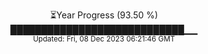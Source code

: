 <p align="center">
⏳Year Progress (93.50 %) <br>
████████████████████████████▁▁ <br>
<sub>Updated: Fri, 08 Dec 2023 06:21:46 GMT</sub>
</p>

